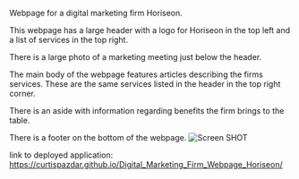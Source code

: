 Webpage for a digital marketing firm Horiseon.

This webpage has a large header with a logo for Horiseon in the top left and a list of services in the top right.

There is a large photo of a marketing meeting just below the header.

The main body of the webpage features articles describing the firms services. These are the same services listed in the header in the top right corner.

There is an aside with information regarding benefits the firm brings to the table.

There is a footer on the bottom of the webpage.
![Screen SHOT](/assets/images/screenshot.PNG?raw=true "Webpage Screen Shot")

link to deployed application: https://curtispazdar.github.io/Digital_Marketing_Firm_Webpage_Horiseon/
